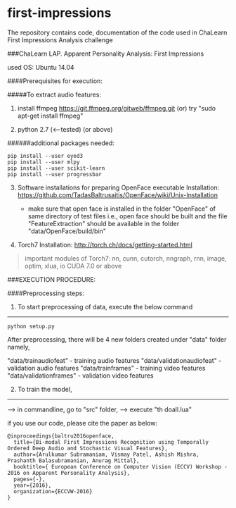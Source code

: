 # first-impressions
The repository contains code, documentation of the code used in ChaLearn First Impressions Analysis challenge

###ChaLearn LAP. Apparent Personality Analysis: First Impressions

used OS: Ubuntu 14.04

####Prerequisites for execution:


#####To extract audio features:


1. install ffmpeg
https://git.ffmpeg.org/gitweb/ffmpeg.git
(or)
try "sudo apt-get install ffmpeg"

2. python 2.7 (<--tested) (or above) 

######additional packages needed:

```
pip install --user eyed3
pip install --user mlpy
pip install --user scikit-learn
pip install --user progressbar
```

3. Software installations for preparing OpenFace executable
Installation: https://github.com/TadasBaltrusaitis/OpenFace/wiki/Unix-Installation

   - make sure that open face is installed in the folder "OpenFace" of same directory of test files
   i.e., open face should be built and the file "FeatureExtraction" should 
   be available in the folder "data/OpenFace/build/bin"

4. Torch7
Installation: http://torch.ch/docs/getting-started.html


>important modules of Torch7:
>nn, cunn, cutorch, nngraph, rnn, image, optim, xlua, io
>CUDA 7.0 or above


###EXECUTION PROCEDURE:

####Preprocessing steps:

1. To start preprocessing of data, execute the below command
--------------------------
```
python setup.py
```

After preprocessing, there will be 4 new folders created under "data" folder namely,

   "data/trainaudiofeat" - training audio features
   "data/validationaudiofeat" - validation audio features
   "data/trainframes" - training video features
   "data/validationframes" - validation video features
   
2. To train the model,
--------------------------

--> in commandline, go to "src" folder,
--> execute "th doall.lua"

if you use our code, please cite the paper as below:

```
@inproceedings{baltru2016openface,
  title={Bi-modal First Impressions Recognition using Temporally Ordered Deep Audio and Stochastic Visual Features},
  author={Arulkumar Subramaniam, Vismay Patel, Ashish Mishra, Prashanth Balasubramanian, Anurag Mittal},
  booktitle={ European Conference on Computer Vision (ECCV) Workshop - 2016 on Apparent Personality Analysis},
  pages={-},
  year={2016},
  organization={ECCVW-2016}
}
```
